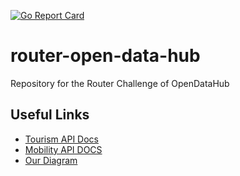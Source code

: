 [![Go Report Card](https://goreportcard.com/badge/github.com/PonzaMatteo/router-open-data-hub)](https://goreportcard.com/report/github.com/PonzaMatteo/router-open-data-hub)

# router-open-data-hub

Repository for the Router Challenge of OpenDataHub

## Useful Links

- [Tourism API Docs](https://tourism.opendatahub.com/swagger/index.html)
- [Mobility API DOCS](https://swagger.opendatahub.com/?url=https://mobility.api.opendatahub.com/v2/apispec#/Mobility%20V2)
- [Our Diagram](https://scientificnet-my.sharepoint.com/:u:/r/personal/mponza_unibz_it/Documents/Open%20Data%20Hub%20-%20Challenge%208.vsdx?d=w1395cb4f90174d479826b6a947cd0b24&csf=1&web=1&e=8eYqfv)
